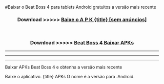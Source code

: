 #Baixar o Beat Boss 4   para tablets Android gratuitos a versão mais recente


<div align="center">
<h3>Download >>>>> <a href="https://pt-web.web.app/?pt= {title}">Baixe o A P K {title} [sem anúncios]</a></h3><br>

<h3>Download >>>>> <a href="https://pt-web.web.app/?pt= {title}">Beat Boss 4  Baixar APKs</a></h3>
</div>

----------------------------------------------------------

----------------------------------------------------------

----------------------------------------------------------

Baixar APKs Beat Boss 4  e obtenha a versão mais recente

Baixe o aplicativo. {title} APKs O nome é a versão para .Android.


